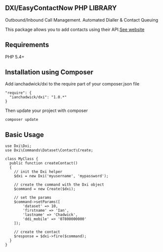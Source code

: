 ## DXI/EasyContactNow PHP LIBRARY

Outbound/Inbound Call Management. Automated Dialler & Contact Queuing

This package allows you to add contacts using their API.[See website](https://api.dxi.eu/docs/database-api.html)

## Requirements 

PHP 5.4+

## Installation using Composer

Add ianchadwick/dxi to the require part of your composer.json file

```
"require": {
  "ianchadwick/dxi": "1.0.*"
}
```

Then update your project with composer

```
composer update
```

## Basic Usage

```
use Dxi\Dxi;
use Dxi\Commands\Dataset\Contact\Create;

class MyClass {
  public function createContact()
  {
    // init the Dxi helper
    $dxi = new Dxi('myusername', 'mypassword');
    
    // create the command with the Dxi object
    $command = new Create($dxi);
    
    // set the params
    $command->setParams([
        'dataset' => 10,
        'firstname' => 'Ian',
        'lastname' => 'Chadwick',
        'ddi_mobile' => '07800000000'
    ]);
    
    // create the contact
    $response = $dxi->fire($command);
  }
}
```